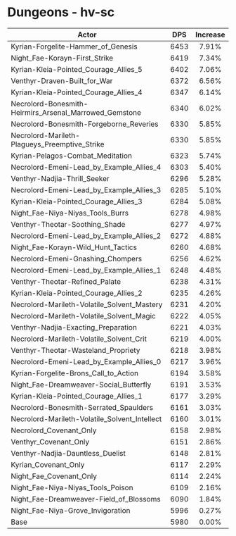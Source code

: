 # Dungeons - hv-sc
| Actor | DPS | Increase |
|---|:---:|:---:|
|Kyrian-Forgelite-Hammer_of_Genesis|6453|7.91%|
|Night_Fae-Korayn-First_Strike|6419|7.34%|
|Kyrian-Kleia-Pointed_Courage_Allies_5|6402|7.06%|
|Venthyr-Draven-Built_for_War|6372|6.56%|
|Kyrian-Kleia-Pointed_Courage_Allies_4|6347|6.14%|
|Necrolord-Bonesmith-Heirmirs_Arsenal_Marrowed_Gemstone|6340|6.02%|
|Necrolord-Bonesmith-Forgeborne_Reveries|6330|5.85%|
|Necrolord-Marileth-Plagueys_Preemptive_Strike|6330|5.85%|
|Kyrian-Pelagos-Combat_Meditation|6323|5.74%|
|Necrolord-Emeni-Lead_by_Example_Allies_4|6303|5.40%|
|Venthyr-Nadjia-Thrill_Seeker|6296|5.28%|
|Necrolord-Emeni-Lead_by_Example_Allies_3|6285|5.10%|
|Kyrian-Kleia-Pointed_Courage_Allies_3|6284|5.08%|
|Night_Fae-Niya-Niyas_Tools_Burrs|6278|4.98%|
|Venthyr-Theotar-Soothing_Shade|6277|4.97%|
|Necrolord-Emeni-Lead_by_Example_Allies_2|6272|4.88%|
|Night_Fae-Korayn-Wild_Hunt_Tactics|6260|4.68%|
|Necrolord-Emeni-Gnashing_Chompers|6256|4.62%|
|Necrolord-Emeni-Lead_by_Example_Allies_1|6248|4.48%|
|Venthyr-Theotar-Refined_Palate|6238|4.31%|
|Kyrian-Kleia-Pointed_Courage_Allies_2|6235|4.26%|
|Necrolord-Marileth-Volatile_Solvent_Mastery|6231|4.20%|
|Necrolord-Marileth-Volatile_Solvent_Magic|6222|4.05%|
|Venthyr-Nadjia-Exacting_Preparation|6221|4.03%|
|Necrolord-Marileth-Volatile_Solvent_Crit|6219|4.00%|
|Venthyr-Theotar-Wasteland_Propriety|6218|3.98%|
|Necrolord-Emeni-Lead_by_Example_Allies_0|6217|3.96%|
|Kyrian-Forgelite-Brons_Call_to_Action|6194|3.58%|
|Night_Fae-Dreamweaver-Social_Butterfly|6191|3.53%|
|Kyrian-Kleia-Pointed_Courage_Allies_1|6177|3.29%|
|Necrolord-Bonesmith-Serrated_Spaulders|6161|3.03%|
|Necrolord-Marileth-Volatile_Solvent_Intellect|6160|3.01%|
|Necrolord_Covenant_Only|6158|2.98%|
|Venthyr_Covenant_Only|6151|2.86%|
|Venthyr-Nadjia-Dauntless_Duelist|6148|2.81%|
|Kyrian_Covenant_Only|6117|2.29%|
|Night_Fae_Covenant_Only|6114|2.24%|
|Night_Fae-Niya-Niyas_Tools_Poison|6109|2.16%|
|Night_Fae-Dreamweaver-Field_of_Blossoms|6090|1.84%|
|Night_Fae-Niya-Grove_Invigoration|5996|0.27%|
|Base|5980|0.00%|
